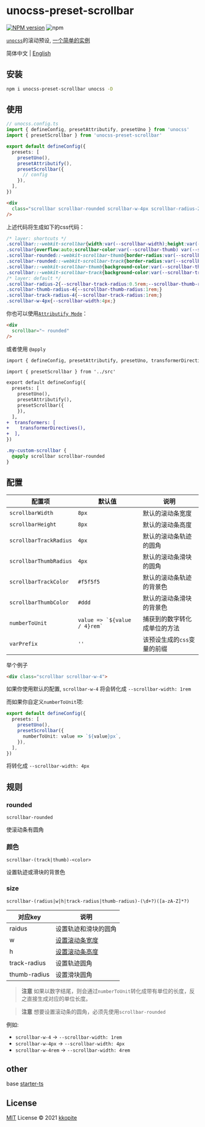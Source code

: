 # unocss-preset-scrollbar

[![NPM version](https://img.shields.io/npm/v/unocss-preset-scrollbar?color=a1b858&label=)](https://www.npmjs.com/package/unocss-preset-scrollbar) ![npm](https://img.shields.io/npm/dw/unocss-preset-scrollbar)

[`unocss`](https://github.com/unocss/unocss)的滚动预设, [一个简单的实例](https://stackblitz.com/edit/vitejs-vite-gyun7j?file=src/components/HelloWorld.vue)

简体中文 | [English](./README.md)

## 安装

```bash
npm i unocss-preset-scrollbar unocss -D
```

## 使用

```ts
// unocss.config.ts
import { defineConfig, presetAttributify, presetUno } from 'unocss'
import { presetScrollbar } from 'unocss-preset-scrollbar'

export default defineConfig({
  presets: [
    presetUno(),
    presetAttributify(),
    presetScrollbar({
      // config
    }),
  ],
})
```

```html
<div 
  class="scrollbar scrollbar-rounded scrollbar-w-4px scrollbar-radius-2 scrollbar-track-radius-4 scrollbar-thumb-radius-4"
/>
```

上述代码将生成如下的css代码：

```css
/* layer: shortcuts */
.scrollbar::-webkit-scrollbar{width:var(--scrollbar-width);height:var(--scrollbar-height);}
.scrollbar{overflow:auto;scrollbar-color:var(--scrollbar-thumb) var(--scrollbar-track);--scrollbar-track:#f5f5f5;--scrollbar-thumb:#ddd;--scrollbar-width:8px;--scrollbar-height:8px;--scrollbar-track-radius:4px;--scrollbar-thumb-radius:4px;}
.scrollbar-rounded::-webkit-scrollbar-thumb{border-radius:var(--scrollbar-thumb-radius);}
.scrollbar-rounded::-webkit-scrollbar-track{border-radius:var(--scrollbar-track-radius);}
.scrollbar::-webkit-scrollbar-thumb{background-color:var(--scrollbar-thumb);}
.scrollbar::-webkit-scrollbar-track{background-color:var(--scrollbar-track);}
/* layer: default */
.scrollbar-radius-2{--scrollbar-track-radius:0.5rem;--scrollbar-thumb-radius:0.5rem;}
.scrollbar-thumb-radius-4{--scrollbar-thumb-radius:1rem;}
.scrollbar-track-radius-4{--scrollbar-track-radius:1rem;}
.scrollbar-w-4px{--scrollbar-width:4px;}
```

你也可以使用[`Attributify Mode`](https://github.com/unocss/unocss/tree/main/packages/preset-attributify)：

```html
<div
  scrollbar="~ rounded"
/>
```

或者使用 `@apply`

```diff
import { defineConfig, presetAttributify, presetUno, transformerDirectives } from 'unocss'

import { presetScrollbar } from '../src'

export default defineConfig({
  presets: [
    presetUno(),
    presetAttributify(),
    presetScrollbar({
    }),
  ],
+  transformers: [
+    transformerDirectives(),
+  ],
})
```

```css
.my-custom-scrollbar {
  @apply scrollbar scrollbar-rounded
}
```

## 配置

|配置项|默认值|说明|
|--|--|--|
|`scrollbarWidth`|`8px`|默认的滚动条宽度|
|`scrollbarHeight`|`8px`|默认的滚动条高度|
|`scrollbarTrackRadius`|`4px`|默认的滚动条轨迹的圆角|
|`scrollbarThumbRadius`|`4px`|默认的滚动条滑块的圆角|
|`scrollbarTrackColor`|`#f5f5f5`|默认的滚动条轨迹的背景色|
|`scrollbarThumbColor`|`#ddd`|默认的滚动条滑块的背景色|
|`numberToUnit`|``value => `${value / 4}rem` ``|捕获到的数字转化成单位的方法|
|`varPrefix`|`''`|该预设生成的`css`变量的前缀| 


举个例子

```html
<div class="scrollbar scrollbar-w-4">
```

如果你使用默认的配置, `scrollbar-w-4` 将会转化成 `--scrollbar-width: 1rem`

而如果你自定义`numberToUnit`项:

```ts
export default defineConfig({
  presets: [
    presetUno(),
    presetScrollbar({
      numberToUnit: value => `${value}px`,
    }),
  ],
})
```

将转化成 `--scrollbar-width: 4px`

## 规则

### rounded

`scrollbar-rounded`

使滚动条有圆角

### 颜色

`scrollbar-(track|thumb)-<color>`

设置轨迹或滑块的背景色

### size

`scrollbar-(radius|w|h|track-radius|thumb-radius)-(\d+?)([a-zA-Z]*?)`

|对应key|说明|
|--|--|
|raidus|设置轨迹和滑块的圆角|
|w|[设置滚动条宽度](https://developer.mozilla.org/en-US/docs/Web/CSS/::-webkit-scrollbar)|
|h|[设置滚动条高度](https://developer.mozilla.org/en-US/docs/Web/CSS/::-webkit-scrollbar)|
|track-radius|设置轨迹圆角|
|thumb-radius|设置滑块圆角|

> **注意** 如果以数字结尾，则会通过`numberToUnit`转化成带有单位的长度，反之直接生成对应的单位长度。

> **注意** 想要设置滚动条的圆角，必须先使用`scrollbar-rounded`

例如:
- `scrollbar-w-4` -> `--scrollbar-width: 1rem`
- `scrollbar-w-4px` -> `--scrollbar-width: 4px`
- `scrollbar-w-4rem` -> `--scrollbar-width: 4rem`

## other

base [starter-ts](https://github.com/antfu/starter-ts)

## License

[MIT](./LICENSE) License © 2021 [kkopite](https://github.com/action-hong)

